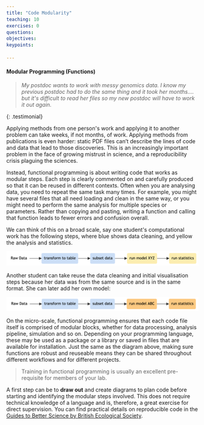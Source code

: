 ```yaml
---
title: "Code Modularity"
teaching: 10
exercises: 0
questions:
objectives:
keypoints:

---
```


#### Modular Programming (Functions)

<!--
- do a diagram of directories
- no copying and pasting
- mindset stable and not changed immutably
-->

> *My postdoc wants to work with messy genomics data. I know my previous postdoc had to do the same thing and it took her months.... but it's difficult to read her files so my new postdoc will have to work it out again.*
>
{: .testimonial}

Applying methods from one person's work and applying it to another problem can take weeks, if not months, of work. 
Applying methods from publications is even harder: static PDF files can’t describe the lines of code and data that lead to those discoveries. 
This is an increasingly important problem in the face of growing mistrust in science, and a reproducibility crisis plaguing the sciences.

Instead, functional programming is about writing code that works as modular steps. 
Each step is clearly commented on and carefully produced so that it can be reused in different contexts. 
Often when you are analysing data, you need to repeat the same task many times. 
For example, you might have several files that all need loading and clean in the same way, or you might need to perform the same analysis for multiple species or parameters. 
Rather than copying and pasting, writing a function and calling that function leads to fewer errors and confusion overall. 

We can think of this on a broad scale, say one student's computational work has the following steps, where blue shows data cleaning, and yellow the analysis and statistics. 

<img src="../fig/IMP-pipeline1.png" alt="drawing" width="600"/>

Another student can take reuse the data cleaning and initial visualisation steps because her data was from the same source and is in the same format. She can later add her own model:

<img src="../fig/IMP-pipeline2.png" alt="drawing" width="600"/>

On the micro-scale, functional programming ensures that each code file itself is comprised of modular blocks, whether for data processing, analysis pipeline, simulation and so on. 
Depending on your programming language, these may be used as a package or a library or saved in files that are available for installation. 
Just the same as the diagram above, making sure functions are robust and reuseable means they can be shared throughout different workflows and for different projects. 

> Training in functional programming is usually an excellent pre-requisite for members of your lab. 

A first step can be to **draw out** and create diagrams to plan code before starting and identifying the modular steps involved. 
This does not require technical knowledge of a language and is, therefore, a great exercise for direct supervision. 
You can find practical details on reproducible code in the [Guides to Better Science by British Ecological Society](https://www.britishecologicalsociety.org/publications/guides-to).
